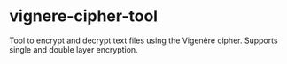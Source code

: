 # vignere-cipher-tool
Tool to encrypt and decrypt text files using the Vigenère cipher. Supports single and double layer encryption.
